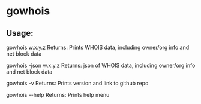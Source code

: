 # gowhois

Usage: 
------------------------
gowhois w.x.y.z
Returns: Prints WHOIS data, including owner/org info and net block data

gowhois -json w.x.y.z
Returns: json of WHOIS data, including owner/org info and net block data

gowhois -v
Returns: Prints version and link to github repo

gowhois --help
Returns: Prints help menu

